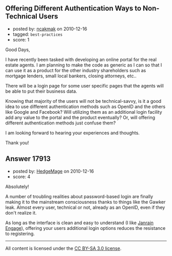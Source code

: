 ## Offering Different Authentication Ways to Non-Technical Users

- posted by: [ncakmak](https://stackexchange.com/users/-1/4028-ncakmak) on 2010-12-16
- tagged: `best-practices`
- score: 1

Good Days,

I have recently been tasked with developing an online portal for the real estate agents. I am planning to make the code as generic as I can so that I can use it as a product for the other industry shareholders such as mortgage lenders, small local bankers, closing attorneys, etc..

There will be a login page for some user specific pages that the agents will be able to put their business data.

Knowing that majority of the users will not be technical-savvy, is it a good idea to use different authentication methods such as OpenID and the others like Google and Facebook? Will utilizing them as an additional login facility add any value to the portal and the product eventually? Or, will offering different authentication methods just confuse them?

I am looking forward to hearing your experiences and thoughts.

Thank you!


## Answer 17913

- posted by: [HedgeMage](https://stackexchange.com/users/-1/5198-hedgemage) on 2010-12-16
- score: 4

Absolutely!

A number of troubling realities about password-based login are finally making it to the mainstream consciousness thanks to things like the Gawker leak.  Almost every user, technical or not, already as an OpenID, even if they don't realize it.

As long as the interface is clean and easy to understand (I like [Janrain Engage](http://www.janrain.com/products/engage)), offering your users additional login options reduces the resistance to registering.



---

All content is licensed under the [CC BY-SA 3.0 license](https://creativecommons.org/licenses/by-sa/3.0/).
